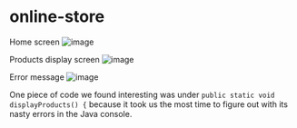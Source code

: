 # online-store

Home screen
![image](https://github.com/cowboydallas/online-store/assets/166443510/25fb0375-19e9-483c-a8c8-935d47b96f0f)

Products display screen
![image](https://github.com/cowboydallas/online-store/assets/166443510/3a048c26-6284-4d82-80df-724cf08349e8)

Error message
![image](https://github.com/cowboydallas/online-store/assets/166443510/d8fe6998-4536-4bae-a9cc-ee26a3183858)

One piece of code we found interesting was under `public static void displayProducts() {` because it took us the most time to figure out with its nasty errors in the
Java console.
